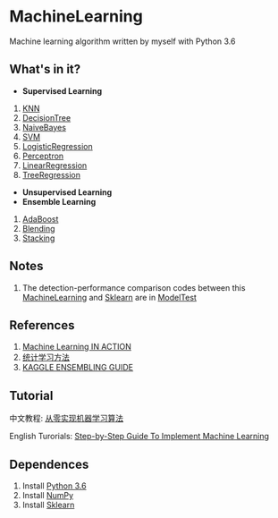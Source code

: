 # MachineLearning
Machine learning algorithm written by myself with Python 3.6
## What's in it?
+ **Supervised Learning**
1. [KNN](https://github.com/DandelionLau/MachineLearning/blob/master/Supervised%20Learning/KNN.py)
2. [DecisionTree](https://github.com/DandelionLau/MachineLearning/blob/master/Supervised%20Learning/DecisionTree.py)
3. [NaiveBayes](https://github.com/DandelionLau/MachineLearning/blob/master/Supervised%20Learning/NaiveBayes.py)
4. [SVM](https://github.com/DandelionLau/MachineLearning/blob/master/Supervised%20Learning/SVM.py)
5. [LogisticRegression](https://github.com/DandelionLau/MachineLearning/blob/master/Supervised%20Learning/LogisticRegression.py)
6. [Perceptron](https://github.com/DandelionLau/MachineLearning/blob/master/Supervised%20Learning/Perceptron.py)
7. [LinearRegression](https://github.com/DandelionLau/MachineLearning/blob/master/Supervised%20Learning/LinearRegression.py)
8. [TreeRegression]()


+ **Unsupervised Learning**
+ **Ensemble Learning**
1. [AdaBoost](https://github.com/DandelionLau/MachineLearning/tree/master/Ensemble%20Learning)
2. [Blending](https://github.com/DandelionLau/MachineLearning/blob/master/Ensemble%20Learning/Blending.py)
3. [Stacking](https://github.com/DandelionLau/MachineLearning/blob/master/Ensemble%20Learning/Stacking.py)

## Notes
1. The detection-performance comparison codes  between this [MachineLearning](https://github.com/DandelionLau/MachineLearning) and [Sklearn](https://scikit-learn.org/stable/) are in [ModelTest](https://github.com/DandelionLau/MachineLearning/tree/master/ModelTest) 


## References
1. [Machine Learning IN ACTION](https://www.manning.com/books/machine-learning-in-action)
2. [统计学习方法](https://baike.baidu.com/item/%E7%BB%9F%E8%AE%A1%E5%AD%A6%E4%B9%A0%E6%96%B9%E6%B3%95/10430179)
3. [KAGGLE ENSEMBLING GUIDE](https://mlwave.com/kaggle-ensembling-guide/)

## Tutorial
中文教程: [从零实现机器学习算法](https://zhuanlan.zhihu.com/easymachinelearning)

English Turorials: [Step-by-Step Guide To Implement Machine Learning](https://www.codeproject.com/script/Articles/MemberArticles.aspx?amid=14354398)
## Dependences
1. Install [Python 3.6](https://www.python.org/)
2. Install [NumPy](http://www.numpy.org/)
2. Install [Sklearn](https://scikit-learn.org/)
